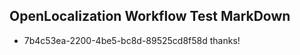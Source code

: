 ## OpenLocalization Workflow Test MarkDown
* 7b4c53ea-2200-4be5-bc8d-89525cd8f58d thanks!

<!--HONumber=Sep16_HO1-->


